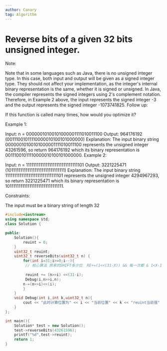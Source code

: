 ```yaml
---
author: Canary
tag: Algorithm
---
```




# Reverse bits of a given 32 bits unsigned integer.

Note:

Note that in some languages such as Java, there is no unsigned integer type. In this case, both input and output will be given as a signed integer type. They should not affect your implementation, as the integer's internal binary representation is the same, whether it is signed or unsigned.
In Java, the compiler represents the signed integers using 2's complement notation. Therefore, in Example 2 above, the input represents the signed integer -3 and the output represents the signed integer -1073741825.
Follow up:

If this function is called many times, how would you optimize it?

 

Example 1:

Input: n = 00000010100101000001111010011100
Output:    964176192 (00111001011110000010100101000000)
Explanation: The input binary string 00000010100101000001111010011100 represents the unsigned integer 43261596, so return 964176192 which its binary representation is 00111001011110000010100101000000.
Example 2:

Input: n = 11111111111111111111111111111101
Output:   3221225471 (10111111111111111111111111111111)
Explanation: The input binary string 11111111111111111111111111111101 represents the unsigned integer 4294967293, so return 3221225471 which its binary representation is 10111111111111111111111111111111.


Constraints:

The input must be a binary string of length 32

```c++
#include<iostream>
using namespace std;
class Solution {

public:
    Solution(){
        reuint = 0;
    }
    uint32_t reuint;
    uint32_t reverseBits(uint32_t n) {
        for(int i=31;i>=0;i--){
         // 核心算法 原来的SHIFT多少位  RE+=(1<<(31-X)) && 每一次都 & 1<X-1
        
         reuint += (n>>i) <<(31-i);
         Debug(i,n>>i,n);
        n-=(n>>i)<<(i);
        }
    }
    void Debug(int i,int k,uint32_t n){
        cout << "此时计算位置为" << i << "当前位置" << k << "reuint当前值" << this->reuint <<"N剩余值:"<<n<< endl; 
    }
};

int main(){
    Solution* test = new Solution();
    test->reverseBits(43261596);
    printf("%d",test->reuint);
    return 1;
}
```

